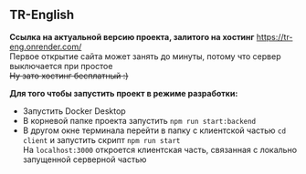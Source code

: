 ## TR-English
**Ссылка на актуальной версию проекта, залитого на хостинг**
https://tr-eng.onrender.com/  
Первое открытие сайта может занять до минуты, потому что сервер выключается при простое   
~~Ну зато хостинг бесплатный :)~~   
  
**Для того чтобы запустить проект в режиме разработки:**
* Запустить Docker Desktop
* В корневой папке проекта запустить `npm run start:backend`
* В другом окне терминала перейти в папку с клиентской частью `cd client` и запустить скрипт `npm run start`  
На `localhost:3000` откроется клиентская часть, связанная с локально запущенной серверной частью
